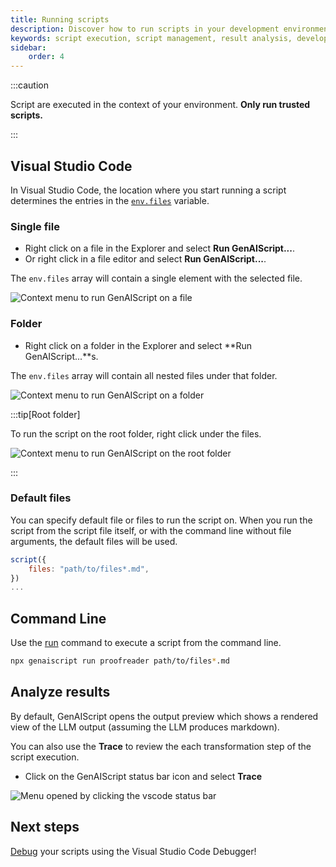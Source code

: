 ```yaml
---
title: Running scripts
description: Discover how to run scripts in your development environment, manage script execution, and interpret the results for enhanced productivity.
keywords: script execution, script management, result analysis, development automation, script workflow
sidebar:
    order: 4
---
```


:::caution

Script are executed in the context of your environment.
**Only run trusted scripts.**

:::

## Visual Studio Code

In Visual Studio Code, the location where you start running a script determines the entries in the [`env.files`](/genaiscript/reference/scripts/context) variable.

### Single file

-   Right click on a file in the Explorer and select **Run GenAIScript...**.
-   Or right click in a file editor and select **Run GenAIScript...**.

The `env.files` array will contain a single element with the selected file.

![Context menu to run GenAIScript on a file](../../../assets/vscode-file-run.png)

### Folder

-   Right click on a folder in the Explorer and select **Run GenAIScript...**s.

The `env.files` array will contain all nested files under that folder.

![Context menu to run GenAIScript on a folder](../../../assets/vscode-folder-run.png)

:::tip[Root folder]

To run the script on the root folder, right click under the files.

![Context menu to run GenAIScript on the root folder](../../../assets/vscode-folder-run-root.png)

:::

### Default files

You can specify default file or files to run the script on.
When you run the script from the script file itself, or with the command line without file arguments,
the default files will be used.

```js
script({
    files: "path/to/files*.md",
})
...
```

## Command Line

Use the [run](/genaiscript/reference/cli/run) command to execute a script from the command line.

```sh
npx genaiscript run proofreader path/to/files*.md
```

## Analyze results

By default, GenAIScript opens the output preview which shows a rendered view of the LLM output (assuming the LLM produces markdown).

You can also use the **Trace** to review the each transformation step of the script execution.

-   Click on the GenAIScript status bar icon and select **Trace**

![Menu opened by clicking the vscode status bar](../../../assets/vscode-statusbar-trace.png)

## Next steps

[Debug](/genaiscript/getting-started/debugging-scripts) your scripts using the Visual Studio Code Debugger!
